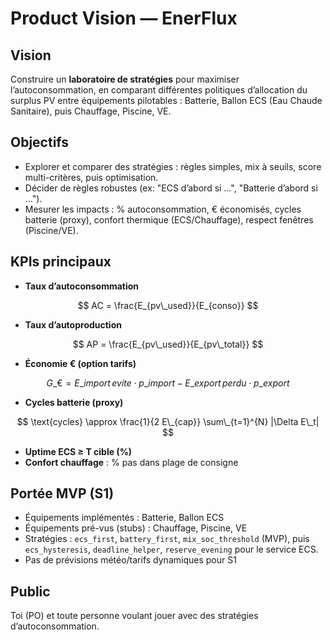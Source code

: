# Product Vision — EnerFlux

## Vision
Construire un **laboratoire de stratégies** pour maximiser l’autoconsommation, en comparant différentes politiques d’allocation du surplus PV entre équipements pilotables : Batterie, Ballon ECS (Eau Chaude Sanitaire), puis Chauffage, Piscine, VE.

## Objectifs
- Explorer et comparer des stratégies : règles simples, mix à seuils, score multi-critères, puis optimisation.
- Décider de règles robustes (ex: "ECS d’abord si …", "Batterie d’abord si …").
- Mesurer les impacts : % autoconsommation, € économisés, cycles batterie (proxy), confort thermique (ECS/Chauffage), respect fenêtres (Piscine/VE).

## KPIs principaux
- **Taux d’autoconsommation**

$$
AC = \frac{E_{pv\_used}}{E_{conso}}
$$

- **Taux d’autoproduction**

$$
AP = \frac{E_{pv\_used}}{E_{pv\_total}}
$$

- **Économie € (option tarifs)**

$$
G\_{€} = E\_{import\,evite} \cdot p\_{import} - E\_{export\,perdu} \cdot p\_{export}
$$

- **Cycles batterie (proxy)**

$$
\text{cycles} \approx \frac{1}{2 E\_{cap}} \sum\_{t=1}^{N} |\Delta E\_t|
$$

- **Uptime ECS ≥ T cible (%)**
- **Confort chauffage** : % pas dans plage de consigne

## Portée MVP (S1)
- Équipements implémentés : Batterie, Ballon ECS
- Équipements pré-vus (stubs) : Chauffage, Piscine, VE
- Stratégies : `ecs_first`, `battery_first`, `mix_soc_threshold` (MVP), puis `ecs_hysteresis`, `deadline_helper`, `reserve_evening` pour le service ECS.
- Pas de prévisions météo/tarifs dynamiques pour S1

## Public
Toi (PO) et toute personne voulant jouer avec des stratégies d’autoconsommation.

